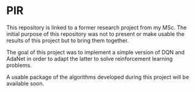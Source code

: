 # PIR

This repository is linked to a former research project from my MSc. The initial purpose of this repository was not to present or make usable the results of this project but to bring them together.

The goal of this project was to implement a simple version of DQN and AdaNet in order to adapt the latter to solve reinforcement learning problems.

A usable package of the algorithms developed during this project will be available soon.

